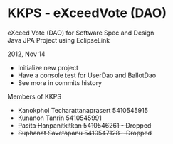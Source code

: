 KKPS - eXceedVote (DAO)
==========

eXceed Vote (DAO) for Software Spec and Design  
Java JPA Project using EclipseLink

2012, Nov 14
* Initialize new project
* Have a console test for UserDao and BallotDao
* See more in commits history

Members of KKPS
* Kanokphol Techarattanaprasert 5410545915
* Kunanon Tanrin 5410545991
* ~~Pasita Hanpanitkitkan 5410546261 - Dropped~~
* ~~Suphanat Savetapanu 5410547128 - Dropped~~